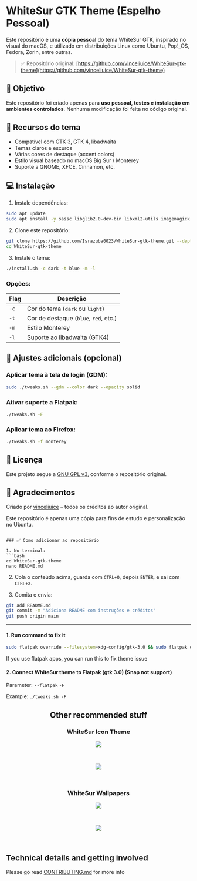 
# WhiteSur GTK Theme (Espelho Pessoal)

Este repositório é uma **cópia pessoal** do tema WhiteSur GTK, inspirado no visual do macOS, e utilizado em distribuições Linux como Ubuntu, Pop!_OS, Fedora, Zorin, entre outras.

> ✅ Repositório original: [https://github.com/vinceliuice/WhiteSur-gtk-theme](https://github.com/vinceliuice/WhiteSur-gtk-theme)

## 📌 Objetivo

Este repositório foi criado apenas para **uso pessoal, testes e instalação em ambientes controlados**. Nenhuma modificação foi feita no código original.

## 🎨 Recursos do tema

- Compatível com GTK 3, GTK 4, libadwaita
- Temas claros e escuros
- Várias cores de destaque (accent colors)
- Estilo visual baseado no macOS Big Sur / Monterey
- Suporte a GNOME, XFCE, Cinnamon, etc.

## 💻 Instalação

1. Instale dependências:

```bash
sudo apt update
sudo apt install -y sassc libglib2.0-dev-bin libxml2-utils imagemagick optipng inkscape dialog
````

2. Clone este repositório:

```bash
git clone https://github.com/Israzuba0023/WhiteSur-gtk-theme.git --depth=1
cd WhiteSur-gtk-theme
```

3. Instale o tema:

```bash
./install.sh -c dark -t blue -m -l
```

### Opções:

| Flag | Descrição                             |
| ---- | ------------------------------------- |
| `-c` | Cor do tema (`dark` ou `light`)       |
| `-t` | Cor de destaque (`blue`, `red`, etc.) |
| `-m` | Estilo Monterey                       |
| `-l` | Suporte ao libadwaita (GTK4)          |

## 🔧 Ajustes adicionais (opcional)

### Aplicar tema à tela de login (GDM):

```bash
sudo ./tweaks.sh --gdm --color dark --opacity solid
```

### Ativar suporte a Flatpak:

```bash
./tweaks.sh -F
```

### Aplicar tema ao Firefox:

```bash
./tweaks.sh -f monterey
```

## 📄 Licença

Este projeto segue a [GNU GPL v3](https://www.gnu.org/licenses/gpl-3.0.html), conforme o repositório original.

## 🙏 Agradecimentos

Criado por [vinceliuice](https://github.com/vinceliuice) – todos os créditos ao autor original.

Este repositório é apenas uma cópia para fins de estudo e personalização no Ubuntu.

````

### ✅ Como adicionar ao repositório

1. No terminal:
```bash
cd WhiteSur-gtk-theme
nano README.md
````

2. Cola o conteúdo acima, guarda com `CTRL+O`, depois `ENTER`, e sai com `CTRL+X`.

3. Comita e envia:

```bash
git add README.md
git commit -m "Adiciona README com instruções e créditos"
git push origin main
```

---

#### 1. Run command to fix it

```sh
sudo flatpak override --filesystem=xdg-config/gtk-3.0 && sudo flatpak override --filesystem=xdg-config/gtk-4.0
```

If you use flatpak apps, you can run this to fix theme issue

#### 2. Connect WhiteSur theme to Flatpak (gtk 3.0) (Snap not support)

Parameter: `--flatpak` `-F`

Example: `./tweaks.sh -F`

## <p align="center"> <b> Other recommended stuff </b> </p>
### <p align="center"> <b> WhiteSur Icon Theme </b> </p>
<p align="center"> <a href="https://github.com/vinceliuice/WhiteSur-icon-theme">
  <img src="https://github.com/vinceliuice/WhiteSur-gtk-theme/blob/pictures/pictures/icon-theme.png"/>
</a> </p>
<br>
<p align="center"> <a href="https://github.com/vinceliuice/WhiteSur-icon-theme">
  <img src="https://github.com/vinceliuice/WhiteSur-gtk-theme/blob/pictures/pictures/download-button.svg"/>
</a> </p>
<br>

### <p align="center"> <b> WhiteSur Wallpapers </b> </p>
<p align="center"> <a href="https://github.com/vinceliuice/WhiteSur-wallpapers">
  <img class="image" src="https://github.com/vinceliuice/WhiteSur-gtk-theme/blob/pictures/pictures/wallpaper.gif"/>
</a> </p>
<br>
<p align="center"> <a href="https://github.com/vinceliuice/WhiteSur-wallpapers">
  <img src="https://github.com/vinceliuice/WhiteSur-gtk-theme/blob/pictures/pictures/download-button.svg"/>
</a> </p>
<br>

## Technical details and getting involved
Please go read [CONTRIBUTING.md](.github/CONTRIBUTING.md) for more info
